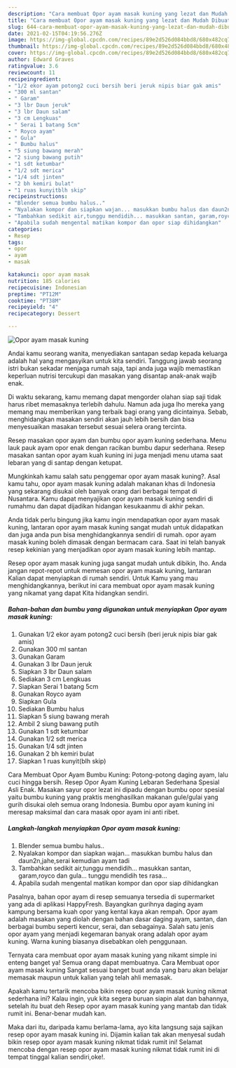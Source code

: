 ```yaml
---
description: "Cara membuat Opor ayam masak kuning yang lezat dan Mudah Dibuat"
title: "Cara membuat Opor ayam masak kuning yang lezat dan Mudah Dibuat"
slug: 644-cara-membuat-opor-ayam-masak-kuning-yang-lezat-dan-mudah-dibuat
date: 2021-02-15T04:19:56.276Z
image: https://img-global.cpcdn.com/recipes/89e2d526d084bbd8/680x482cq70/opor-ayam-masak-kuning-foto-resep-utama.jpg
thumbnail: https://img-global.cpcdn.com/recipes/89e2d526d084bbd8/680x482cq70/opor-ayam-masak-kuning-foto-resep-utama.jpg
cover: https://img-global.cpcdn.com/recipes/89e2d526d084bbd8/680x482cq70/opor-ayam-masak-kuning-foto-resep-utama.jpg
author: Edward Graves
ratingvalue: 3.6
reviewcount: 11
recipeingredient:
- "1/2 ekor ayam potong2 cuci bersih beri jeruk nipis biar gak amis"
- "300 ml santan"
- " Garam"
- "3 lbr Daun jeruk"
- "3 lbr Daun salam"
- "3 cm Lengkuas"
- " Serai 1 batang 5cm"
- " Royco ayam"
- " Gula"
- " Bumbu halus"
- "5 siung bawang merah"
- "2 siung bawang putih"
- "1 sdt ketumbar"
- "1/2 sdt merica"
- "1/4 sdt jinten"
- "2 bh kemiri bulat"
- "1 ruas kunyitblh skip"
recipeinstructions:
- "Blender semua bumbu halus.."
- "Nyalakan kompor dan siapkan wajan... masukkan bumbu halus dan daun2n,jahe,serai kemudian ayam tadi"
- "Tambahkan sedikit air,tunggu mendidih... masukkan santan, garam,royco dan gula... tunggu mendidih tes rasa..."
- "Apabila sudah mengental matikan kompor dan opor siap dihidangkan"
categories:
- Resep
tags:
- opor
- ayam
- masak

katakunci: opor ayam masak 
nutrition: 185 calories
recipecuisine: Indonesian
preptime: "PT12M"
cooktime: "PT38M"
recipeyield: "4"
recipecategory: Dessert

---
```



![Opor ayam masak kuning](https://img-global.cpcdn.com/recipes/89e2d526d084bbd8/680x482cq70/opor-ayam-masak-kuning-foto-resep-utama.jpg)

Andai kamu seorang wanita, menyediakan santapan sedap kepada keluarga adalah hal yang mengasyikan untuk kita sendiri. Tanggung jawab seorang istri bukan sekadar menjaga rumah saja, tapi anda juga wajib memastikan keperluan nutrisi tercukupi dan masakan yang disantap anak-anak wajib enak.

Di waktu  sekarang, kamu memang dapat mengorder olahan siap saji tidak harus ribet memasaknya terlebih dahulu. Namun ada juga lho mereka yang memang mau memberikan yang terbaik bagi orang yang dicintainya. Sebab, menghidangkan masakan sendiri akan jauh lebih bersih dan bisa menyesuaikan masakan tersebut sesuai selera orang tercinta. 

Resep masakan opor ayam dan bumbu opor ayam kuning sederhana. Menu lauk pauk ayam opor enak dengan racikan bumbu dapur sederhana. Resep masakan santan opor ayam kuah kuning ini juga menjadi menu utama saat lebaran yang di santap dengan ketupat.

Mungkinkah kamu salah satu penggemar opor ayam masak kuning?. Asal kamu tahu, opor ayam masak kuning adalah makanan khas di Indonesia yang sekarang disukai oleh banyak orang dari berbagai tempat di Nusantara. Kamu dapat menyajikan opor ayam masak kuning sendiri di rumahmu dan dapat dijadikan hidangan kesukaanmu di akhir pekan.

Anda tidak perlu bingung jika kamu ingin mendapatkan opor ayam masak kuning, lantaran opor ayam masak kuning sangat mudah untuk didapatkan dan juga anda pun bisa menghidangkannya sendiri di rumah. opor ayam masak kuning boleh dimasak dengan bermacam cara. Saat ini telah banyak resep kekinian yang menjadikan opor ayam masak kuning lebih mantap.

Resep opor ayam masak kuning juga sangat mudah untuk dibikin, lho. Anda jangan repot-repot untuk memesan opor ayam masak kuning, lantaran Kalian dapat menyiapkan di rumah sendiri. Untuk Kamu yang mau menghidangkannya, berikut ini cara membuat opor ayam masak kuning yang nikamat yang dapat Kita hidangkan sendiri.

<!--inarticleads1-->

##### Bahan-bahan dan bumbu yang digunakan untuk menyiapkan Opor ayam masak kuning:

1. Gunakan 1/2 ekor ayam potong2 cuci bersih (beri jeruk nipis biar gak amis)
1. Gunakan 300 ml santan
1. Gunakan  Garam
1. Gunakan 3 lbr Daun jeruk
1. Siapkan 3 lbr Daun salam
1. Sediakan 3 cm Lengkuas
1. Siapkan  Serai 1 batang 5cm
1. Gunakan  Royco ayam
1. Siapkan  Gula
1. Sediakan  Bumbu halus
1. Siapkan 5 siung bawang merah
1. Ambil 2 siung bawang putih
1. Gunakan 1 sdt ketumbar
1. Gunakan 1/2 sdt merica
1. Gunakan 1/4 sdt jinten
1. Gunakan 2 bh kemiri bulat
1. Siapkan 1 ruas kunyit(blh skip)


Cara Membuat Opor Ayam Bumbu Kuning: Potong-potong daging ayam, lalu cuci hingga bersih. Resep Opor Ayam Kuning Lebaran Sederhana Spesial Asli Enak. Masakan sayur opor lezat ini dipadu dengan bumbu opor spesial yaitu bumbu kuning yang praktis menghasilkan makanan gule/gulai yang gurih disukai oleh semua orang Indonesia. Bumbu opor ayam kuning ini meresap maksimal dan cara masak opor ayam ini anti ribet. 

<!--inarticleads2-->

##### Langkah-langkah menyiapkan Opor ayam masak kuning:

1. Blender semua bumbu halus..
1. Nyalakan kompor dan siapkan wajan... masukkan bumbu halus dan daun2n,jahe,serai kemudian ayam tadi
1. Tambahkan sedikit air,tunggu mendidih... masukkan santan, garam,royco dan gula... tunggu mendidih tes rasa...
1. Apabila sudah mengental matikan kompor dan opor siap dihidangkan


Pasalnya, bahan opor ayam di resep semuanya tersedia di supermarket yang ada di aplikasi HappyFresh. Bayangkan gurihnya daging ayam kampung bersama kuah opor yang kental kaya akan rempah. Opor ayam adalah masakan yang diolah dengan bahan dasar daging ayam, santan, dan berbagai bumbu seperti kencur, serai, dan sebagainya. Salah satu jenis opor ayam yang menjadi kegemaran banyak orang adalah opor ayam kuning. Warna kuning biasanya disebabkan oleh penggunaan. 

Ternyata cara membuat opor ayam masak kuning yang nikamt simple ini enteng banget ya! Semua orang dapat membuatnya. Cara Membuat opor ayam masak kuning Sangat sesuai banget buat anda yang baru akan belajar memasak maupun untuk kalian yang telah ahli memasak.

Apakah kamu tertarik mencoba bikin resep opor ayam masak kuning nikmat sederhana ini? Kalau ingin, yuk kita segera buruan siapin alat dan bahannya, setelah itu buat deh Resep opor ayam masak kuning yang mantab dan tidak rumit ini. Benar-benar mudah kan. 

Maka dari itu, daripada kamu berlama-lama, ayo kita langsung saja sajikan resep opor ayam masak kuning ini. Dijamin kalian tak akan menyesal sudah bikin resep opor ayam masak kuning nikmat tidak rumit ini! Selamat mencoba dengan resep opor ayam masak kuning nikmat tidak rumit ini di tempat tinggal kalian sendiri,oke!.

